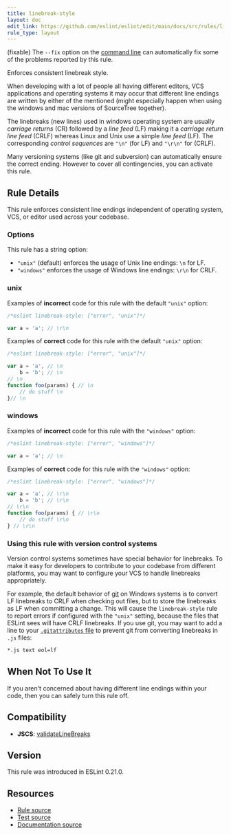 ```yaml
---
title: linebreak-style
layout: doc
edit_link: https://github.com/eslint/eslint/edit/main/docs/src/rules/linebreak-style.md
rule_type: layout
---
```




(fixable) The `--fix` option on the [command line](../user-guide/command-line-interface#fixing-problems) can automatically fix some of the problems reported by this rule.

Enforces consistent linebreak style.

When developing with a lot of people all having different editors, VCS applications and operating systems it may occur that
different line endings are written by either of the mentioned (might especially happen when using the windows and mac versions of SourceTree together).

The linebreaks (new lines) used in windows operating system are usually _carriage returns_ (CR) followed by a _line feed_ (LF) making it a _carriage return line feed_ (CRLF)
whereas Linux and Unix use a simple _line feed_ (LF). The corresponding _control sequences_ are `"\n"` (for LF) and `"\r\n"` for (CRLF).

Many versioning systems (like git and subversion) can automatically ensure the correct ending. However to cover all contingencies, you can activate this rule.

## Rule Details

This rule enforces consistent line endings independent of operating system, VCS, or editor used across your codebase.

### Options

This rule has a string option:

* `"unix"` (default) enforces the usage of Unix line endings: `\n` for LF.
* `"windows"` enforces the usage of Windows line endings: `\r\n` for CRLF.

### unix

Examples of **incorrect** code for this rule with the default `"unix"` option:

```js
/*eslint linebreak-style: ["error", "unix"]*/

var a = 'a'; // \r\n

```

Examples of **correct** code for this rule with the default `"unix"` option:

```js
/*eslint linebreak-style: ["error", "unix"]*/

var a = 'a', // \n
    b = 'b'; // \n
// \n
function foo(params) { // \n
    // do stuff \n
}// \n
```

### windows

Examples of **incorrect** code for this rule with the `"windows"` option:

```js
/*eslint linebreak-style: ["error", "windows"]*/

var a = 'a'; // \n
```

Examples of **correct** code for this rule with the `"windows"` option:

```js
/*eslint linebreak-style: ["error", "windows"]*/

var a = 'a', // \r\n
    b = 'b'; // \r\n
// \r\n
function foo(params) { // \r\n
    // do stuff \r\n
} // \r\n
```

### Using this rule with version control systems

Version control systems sometimes have special behavior for linebreaks. To make it easy for developers to contribute to your codebase from different platforms, you may want to configure your VCS to handle linebreaks appropriately.

For example, the default behavior of [git](https://git-scm.com/) on Windows systems is to convert LF linebreaks to CRLF when checking out files, but to store the linebreaks as LF when committing a change. This will cause the `linebreak-style` rule to report errors if configured with the `"unix"` setting, because the files that ESLint sees will have CRLF linebreaks. If you use git, you may want to add a line to your [`.gitattributes` file](https://git-scm.com/docs/gitattributes) to prevent git from converting linebreaks in `.js` files:

```txt
*.js text eol=lf
```

## When Not To Use It

If you aren't concerned about having different line endings within your code, then you can safely turn this rule off.

## Compatibility

* **JSCS**: [validateLineBreaks](https://jscs-dev.github.io/rule/validateLineBreaks)

## Version

This rule was introduced in ESLint 0.21.0.

## Resources

* [Rule source](https://github.com/eslint/eslint/tree/HEAD/lib/rules/linebreak-style.js)
* [Test source](https://github.com/eslint/eslint/tree/HEAD/tests/lib/rules/linebreak-style.js)
* [Documentation source](https://github.com/eslint/eslint/tree/HEAD/docs/src/rules/linebreak-style.md)
